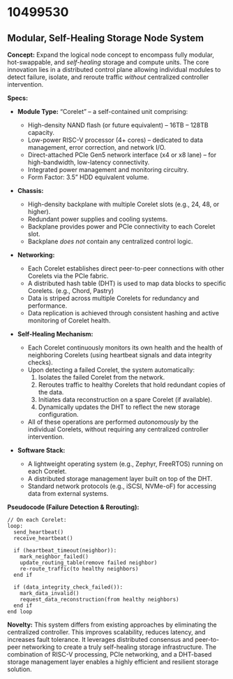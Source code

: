 # 10499530

## Modular, Self-Healing Storage Node System

**Concept:** Expand the logical node concept to encompass fully modular, hot-swappable, and *self-healing* storage and compute units. The core innovation lies in a distributed control plane allowing individual modules to detect failure, isolate, and reroute traffic *without* centralized controller intervention.

**Specs:**

*   **Module Type:** “Corelet” – a self-contained unit comprising:
    *   High-density NAND flash (or future equivalent) – 16TB – 128TB capacity.
    *   Low-power RISC-V processor (4+ cores) – dedicated to data management, error correction, and network I/O.
    *   Direct-attached PCIe Gen5 network interface (x4 or x8 lane) – for high-bandwidth, low-latency connectivity.
    *   Integrated power management and monitoring circuitry.
    *   Form Factor: 3.5” HDD equivalent volume.

*   **Chassis:**
    *   High-density backplane with multiple Corelet slots (e.g., 24, 48, or higher).
    *   Redundant power supplies and cooling systems.
    *   Backplane provides power and PCIe connectivity to each Corelet slot.
    *   Backplane *does not* contain any centralized control logic.

*   **Networking:**
    *   Each Corelet establishes direct peer-to-peer connections with other Corelets via the PCIe fabric.
    *   A distributed hash table (DHT) is used to map data blocks to specific Corelets. (e.g., Chord, Pastry)
    *   Data is striped across multiple Corelets for redundancy and performance.
    *   Data replication is achieved through consistent hashing and active monitoring of Corelet health.

*   **Self-Healing Mechanism:**
    *   Each Corelet continuously monitors its own health and the health of neighboring Corelets (using heartbeat signals and data integrity checks).
    *   Upon detecting a failed Corelet, the system automatically:
        1.  Isolates the failed Corelet from the network.
        2.  Reroutes traffic to healthy Corelets that hold redundant copies of the data.
        3.  Initiates data reconstruction on a spare Corelet (if available).
        4.  Dynamically updates the DHT to reflect the new storage configuration.
    *   All of these operations are performed *autonomously* by the individual Corelets, without requiring any centralized controller intervention.

*   **Software Stack:**
    *   A lightweight operating system (e.g., Zephyr, FreeRTOS) running on each Corelet.
    *   A distributed storage management layer built on top of the DHT.
    *   Standard network protocols (e.g., iSCSI, NVMe-oF) for accessing data from external systems.

**Pseudocode (Failure Detection & Rerouting):**

```
// On each Corelet:
loop:
  send_heartbeat()
  receive_heartbeat()

  if (heartbeat_timeout(neighbor)):
    mark_neighbor_failed()
    update_routing_table(remove failed neighbor)
    re-route_traffic(to healthy neighbors)
  end if

  if (data_integrity_check_failed()):
    mark_data_invalid()
    request_data_reconstruction(from healthy neighbors)
  end if
end loop
```

**Novelty:** This system differs from existing approaches by eliminating the centralized controller. This improves scalability, reduces latency, and increases fault tolerance. It leverages distributed consensus and peer-to-peer networking to create a truly self-healing storage infrastructure. The combination of RISC-V processing, PCIe networking, and a DHT-based storage management layer enables a highly efficient and resilient storage solution.